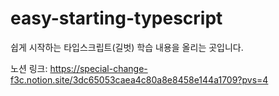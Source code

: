 # easy-starting-typescript
쉽게 시작하는 타입스크립트(길벗) 학습 내용을 올리는 곳입니다.

노션 링크: https://special-change-f3c.notion.site/3dc65053caea4c80a8e8458e144a1709?pvs=4
